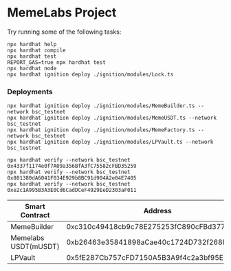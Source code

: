 # MemeLabs Project


Try running some of the following tasks:

```shell
npx hardhat help
npx hardhat compile
npx hardhat test
REPORT_GAS=true npx hardhat test
npx hardhat node
npx hardhat ignition deploy ./ignition/modules/Lock.ts
```


### Deployments
```
npx hardhat ignition deploy ./ignition/modules/MemeBuilder.ts --network bsc_testnet 
npx hardhat ignition deploy ./ignition/modules/MemeUSDT.ts --network bsc_testnet 
npx hardhat ignition deploy ./ignition/modules/MemeFactory.ts --network bsc_testnet
npx hardhat ignition deploy ./ignition/modules/LPVault.ts --network bsc_testnet

npx hardhat verify --network bsc_testnet 0x4337f1174e0f7A09a356BfA3fC75582cFBD35259
npx hardhat verify --network bsc_testnet 0x801380dA6041F034E929b8BC91d904A2e04E7405
npx hardhat verify --network bsc_testnet 0xe2c1A995B3A3E0Cd6CadDCeF4929EeD2303aF011
```


| Smart Contract | Address                                    | Status   |
|----------------------------|--------------------------------------------|----------|
| MemeBuilder                | 0xc310c49418cb9c78E275253fC890cFBd3772986A | Deployed |
| Memelabs USDT(mUSDT)       | 0xb26463e35841898aCae40c1724D732f268F56349 | Deployed |
| LPVault                    | 0x5fE287Cb757cFD7150A5B3A9f4c2a3bf95E613a9 | Deployed |
